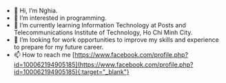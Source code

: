 - 👋 Hi, I’m Nghia.
- 👀 I’m interested in programming.
- 🌱 I’m currently learning Information Technology at Posts and Telecommunications Institute of Technology, Ho Chi Minh City.
- 💞️ I’m looking for work opportunities to improve my skills and experience to prepare for my future career.
- 📫 How to reach me [https://www.facebook.com/profile.php?id=100062194905185](https://www.facebook.com/profile.php?id=100062194905185){:target="_blank"}
